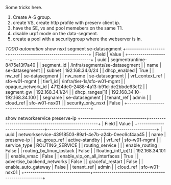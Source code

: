 Some tricks here.

1. Create A-S group.
2. create VS, create http profile with preserv client ip.
3. have the SE, vs and pool memebers on the same T1.
4. disable urpf mode on the data-segment.
5. create a pool with a securitygroup where the webserver is in.


*TODO automation*
show nsxt segment se-datasegment
+--------------------+--------------------------------------+
| Field              | Value                                |
+--------------------+--------------------------------------+
| uuid               | segmentruntime-8475e13f7a40          |
| segment_id         | /infra/segments/se-datasegment       |
| name               | se-datasegment                       |
| subnet             | 192.168.34.0/24                      |
| dhcp_enabled       | True                                 |
| nw_ref             | se-datasegment                       |
| nw_name            | se-datasegment                       |
| vrf_context_ref    | sfo-w01-mgmt                         |
| tier1_id           | /infra/tier-1s/sfo-w01-mgmt          |
| opaque_network_id  | 47124de0-2488-4a13-b91d-de2bbde63cf2 |
| segment_gw         | 192.168.34.1/24                      |
| dhcp_ranges[1]     | 192.168.34.10-192.168.34.100         |
| segname            | se-datasegment                       |
| tenant_ref         | admin                                |
| cloud_ref          | sfo-w01-nsx01                        |
| security_only_nsxt | False                                |
+--------------------+--------------------------------------+

show networkservice preserve-ip
+--------------------------------+-----------------------------------------------------+
| Field                          | Value                                               |
+--------------------------------+-----------------------------------------------------+
| uuid                           | networkservice-43918503-89a1-4e7b-a24b-0eec6cf4aa45 |
| name                           | preserve-ip                                         |
| se_group_ref                   | active-standby                                      |
| vrf_ref                        | sfo-w01-mgmt                                        |
| service_type                   | ROUTING_SERVICE                                     |
| routing_service                |                                                     |
|   enable_routing               | False                                               |
|   routing_by_linux_ipstack     | False                                               |
|   floating_intf_ip[1]          | 192.168.34.101                                      |
|   enable_vmac                  | False                                               |
|   enable_vip_on_all_interfaces | True                                                |
|   advertise_backend_networks   | False                                               |
|   graceful_restart             | False                                               |
|   enable_auto_gateway          | False                                               |
| tenant_ref                     | admin                                               |
| cloud_ref                      | sfo-w01-nsx01                                       |
+--------------------------------+-----------------------------------------------------+

